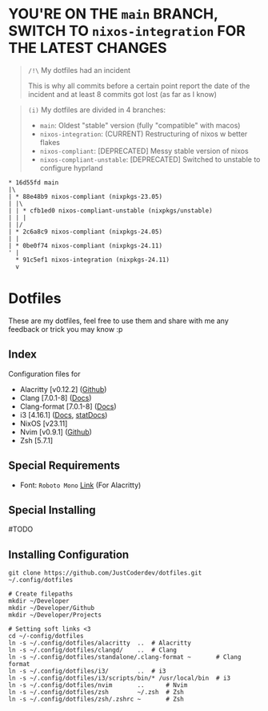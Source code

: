 # YOU'RE ON THE `main` BRANCH, SWITCH TO `nixos-integration` FOR THE LATEST CHANGES

> `/!\` My dotfiles had an incident
>
> This is why all commits before a certain point report
> the date of the incident and at least 8 commits got lost (as far as I know)

> `(i)` My dotfiles are divided in 4 branches:
>
> - `main`: Oldest "stable" version (fully "compatible" with macos)
> - `nixos-integration`: (CURRENT) Restructuring of nixos w better flakes
> - `nixos-compliant`: [DEPRECATED] Messy stable version of nixos
> - `nixos-compliant-unstable`: [DEPRECATED] Switched to unstable to configure hyprland

```plaintext
* 16d55fd main
|\
| * 88e48b9 nixos-compliant (nixpkgs-23.05)
| |\
| | * cfb1ed0 nixos-compliant-unstable (nixpkgs/unstable)
| | |
| |/
| * 2c6a8c9 nixos-compliant (nixpkgs-24.05)
| |
| * 0be0f74 nixos-compliant (nixpkgs-24.11)
' |
  * 91c5ef1 nixos-integration (nixpkgs-24.11)
  v
```

# Dotfiles
These are my dotfiles, feel free to use them and
share with me any feedback or trick you may know :p

## Index

Configuration files for
- Alacritty \[v0.12.2\] ([Github](https://github.com/alacritty))
- Clang \[7.0.1-8\] ([Docs](https://clangd.llvm.org/config.html))
- Clang-format \[7.0.1-8\] ([Docs](https://releases.llvm.org/7.0.0/tools/clang/docs/ClangFormatStyleOptions.html))
- i3 \[4.16.1\] ([Docs](https://i3wm.org/docs/userguide.html), [statDocs](https://i3wm.org/docs/i3status.html))
- NixOS \[v23.11\]
- Nvim \[v0.9.1\] ([Github](https://github.com/neovim))
- Zsh \[5.7.1\]

## Special Requirements
- Font: `Roboto Mono` [Link](https://github.com/googlefonts/RobotoMono.git) (For Alacritty)

## Special Installing

#TODO

## Installing Configuration

```shell
git clone https://github.com/JustCoderdev/dotfiles.git ~/.config/dotfiles

# Create filepaths
mkdir ~/Developer
mkdir ~/Developer/Github
mkdir ~/Developer/Projects

# Setting soft links <3
cd ~/-config/dotfiles
ln -s ~/.config/dotfiles/alacritty  ..  # Alacritty
ln -s ~/.config/dotfiles/clangd/    ..  # Clang
ln -s ~/.config/dotfiles/standalone/.clang-format ~       # Clang format
ln -s ~/.config/dotfiles/i3/        ..  # i3
ln -s ~/.config/dotfiles/i3/scripts/bin/* /usr/local/bin  # i3
ln -s ~/.config/dotfiles/nvim       ..      # Nvim
ln -s ~/.config/dotfiles/zsh        ~/.zsh  # Zsh
ln -s ~/.config/dotfiles/zsh/.zshrc ~       # Zsh
```
